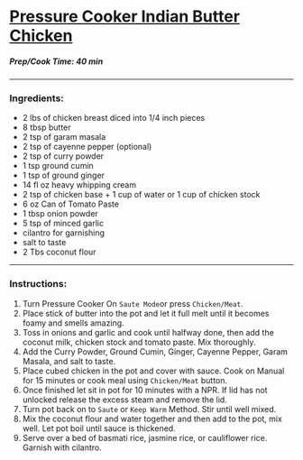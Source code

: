 # [Pressure Cooker Indian Butter Chicken](https://www.jayssweetnsourlife.com/pressure-cooker-indian-butter-chicken/)  
##### Prep/Cook Time: 40 min 
--------------
### Ingredients: 
* 2 lbs of chicken breast diced into 1/4 inch pieces 
* 8 tbsp butter 
* 2 tsp of garam masala
* 2 tsp of cayenne pepper (optional)
* 2 tsp of curry powder
* 1 tsp ground cumin
* 1 tsp of ground ginger
* 14 fl oz heavy whipping cream
* 2 tsp of chicken base + 1 cup of water or 1 cup of chicken stock
* 6 oz Can of Tomato Paste
* 1 tbsp onion powder 
* 5 tsp of minced garlic 
* cilantro for garnishing
* salt to taste
* 2 Tbs coconut flour
---------------- 
### Instructions: 
1. Turn Pressure Cooker On `Saute Mode`or press `Chicken/Meat`.
2. Place stick of butter into the pot and let it full melt until it becomes foamy and smells amazing.
3. Toss in onions and garlic and cook until halfway done, then add the coconut milk, chicken stock and tomato paste. Mix thoroughly.
4. Add the Curry Powder, Ground Cumin, Ginger, Cayenne Pepper, Garam Masala, and salt to taste.
5. Place cubed chicken in the pot and cover with sauce. Cook on Manual for 15 minutes or cook meal using `Chicken/Meat` button.
6. Once finished let sit in pot for 10 minutes with a NPR. If lid has not unlocked release the excess steam and remove the lid.
7. Turn pot back on to `Saute` or `Keep Warm` Method. Stir until well mixed.
8. Mix the coconut flour and water together and then add to the pot, mix well. Let pot boil until sauce is thickened.
9. Serve over a bed of basmati rice, jasmine rice, or cauliflower rice. Garnish with cilantro.
